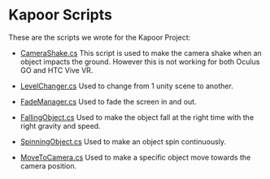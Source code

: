 # Kapoor Scripts
These are the scripts we wrote for the Kapoor Project:

* [CameraShake.cs](https://github.com/RobbeVermeire/BachelorClass2018/tree/master/Projects/Main%20Projects/Kapoor/Scripts/CameraShake.cs)
This script is used to make the camera shake when an object impacts the ground. However this is not working for both Oculus GO and HTC Vive VR.

* [LevelChanger.cs](https://github.com/RobbeVermeire/BachelorClass2018/tree/master/Projects/Main%20Projects/Kapoor/Scripts/LevelChanger.cs)
Used to change from 1 unity scene to another.

* [FadeManager.cs](https://github.com/RobbeVermeire/BachelorClass2018/tree/master/Projects/Main%20Projects/Kapoor/Scripts/FadeManager.cs)
Used to fade the screen in and out.

* [FallingObject.cs](https://github.com/RobbeVermeire/BachelorClass2018/tree/master/Projects/Main%20Projects/Kapoor/Scripts/FallingObject.cs)
Used to make the object fall at the right time with the right gravity and speed.

* [SpinningObject.cs](https://github.com/RobbeVermeire/BachelorClass2018/tree/master/Projects/Main%20Projects/Kapoor/Scripts/SpinningObject.cs)
Used to make an object spin continuously.

* [MoveToCamera.cs](https://github.com/RobbeVermeire/BachelorClass2018/tree/master/Projects/Main%20Projects/Kapoor/Scripts/MoveToCamera.cs)
Used to make a specific object move towards the camera position.

